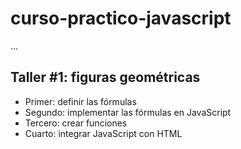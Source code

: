 # curso-practico-javascript

...

## Taller #1: figuras geométricas

- Primer: definir las fórmulas
- Segundo: implementar las fórmulas en JavaScript
- Tercero: crear funciones
- Cuarto: integrar JavaScript con HTML
